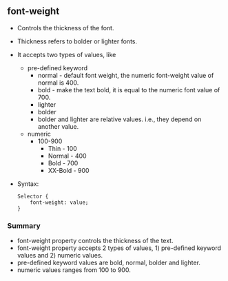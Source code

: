 ## font-weight
* Controls the thickness of the font.
* Thickness refers to bolder or lighter fonts.
* It accepts two types of values, like
	* pre-defined keyword
		* normal - default font weight, the numeric font-weight value of normal is 400.
		* bold - make the text bold, it is equal to the numeric font value of 700.
		* lighter
		* bolder
		* bolder and lighter are relative values. i.e., they depend on another value.
	* numeric
		* 100-900
			* Thin - 100
			* Normal - 400
			* Bold - 700
			* XX-Bold - 900

* Syntax:
	```
	Selector {
		font-weight: value;
	}
	```

### Summary
* font-weight property controls the thickness of the text.
* font-weight property accepts 2 types of values, 1) pre-defined keyword values and 2) numeric values.
* pre-defined keyword values are bold, normal, bolder and lighter.
* numeric values ranges from 100 to 900.
